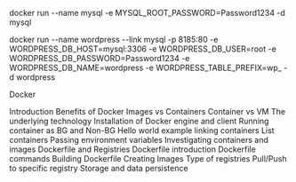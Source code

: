
docker run --name mysql -e MYSQL_ROOT_PASSWORD=Password1234 -d mysql


docker run --name wordpress --link mysql -p 8185:80 -e WORDPRESS_DB_HOST=mysql:3306 -e WORDPRESS_DB_USER=root -e WORDPRESS_DB_PASSWORD=Password1234 -e WORDPRESS_DB_NAME=wordpress -e WORDPRESS_TABLE_PREFIX=wp_ -d wordpress

Docker

Introduction
Benefits of Docker
Images vs Containers
Container vs VM
The underlying technology
Installation of Docker engine and client
Running container as BG and Non-BG
Hello world example
linking containers
List containers
Passing environment variables
Investigating containers and images
Dockerfile and Registries
Dockerfile introduction
Dockerfile commands
Building Dockerfile
Creating Images
Type of registries
Pull/Push to specific registry
Storage and data persistence
